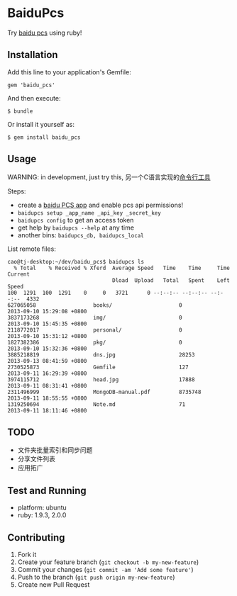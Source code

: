 # BaiduPcs

Try [baidu pcs](http://developer.baidu.com/ms/pcs) using ruby!

## Installation

Add this line to your application's Gemfile:

    gem 'baidu_pcs'

And then execute:

    $ bundle

Or install it yourself as:

    $ gem install baidu_pcs

## Usage

WARNING: in development, just try this, 另一个C语言实现的[命令行工具](https://github.com/emptyhua/baidu_pcs_cli) 

Steps: 

* create a [baidu PCS app](http://developer.baidu.com/ms/pcs) and enable pcs api permissions!
* `baidupcs setup _app_name _api_key _secret_key`
* `baidupcs config` to get an access token
* get help by `baidupcs --help` at any time
* another bins: `baidupcs_db, baidupcs_local`

List remote files:

```
cao@tj-desktop:~/dev/baidu_pcs$ baidupcs ls
  % Total    % Received % Xferd  Average Speed   Time    Time     Time  Current
                                 Dload  Upload   Total   Spent    Left  Speed
100  1291  100  1291    0     0   3721      0 --:--:-- --:--:-- --:--:--  4332
627065058                  books/                     0                          2013-09-10 15:29:08 +0800
3837173268                 img/                       0                          2013-09-10 15:45:35 +0800
2118772017                 personal/                  0                          2013-09-10 15:31:12 +0800
1827382386                 pkg/                       0                          2013-09-10 15:32:36 +0800
3885218819                 dns.jpg                    28253                      2013-09-13 08:41:59 +0800
2730525873                 Gemfile                    127                        2013-09-11 16:29:39 +0800
3974115712                 head.jpg                   17888                      2013-09-11 08:31:41 +0800
2311496999                 MongoDB-manual.pdf         8735748                    2013-09-11 18:55:55 +0800
1319250694                 Note.md                    71                         2013-09-11 18:11:46 +0800
```

## TODO

* 文件夹批量索引和同步问题
* 分享文件列表
* 应用拓广

## Test and Running

* platform: ubuntu
* ruby: 1.9.3, 2.0.0

## Contributing

1. Fork it
2. Create your feature branch (`git checkout -b my-new-feature`)
3. Commit your changes (`git commit -am 'Add some feature'`)
4. Push to the branch (`git push origin my-new-feature`)
5. Create new Pull Request
